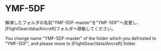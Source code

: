 # YMF-5DF 
解凍したフォルダの名前"YMF-5DF-master"を"YMF-5DF"へ変更し、[FlightGear/data/Aircraft]フォルダへ移動してください。

You change name "YMF-5DF-master" of the folder which you defrosted to "YMF-5DF", and please move to [FlightGear/data/Aircraft] folder.
